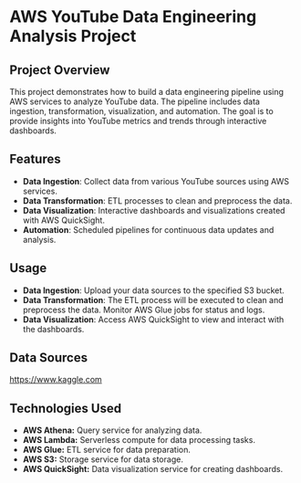 # AWS YouTube Data Engineering Analysis Project

## Project Overview

This project demonstrates how to build a data engineering pipeline using AWS services to analyze YouTube data. The pipeline includes data ingestion, transformation, visualization, and automation. The goal is to provide insights into YouTube metrics and trends through interactive dashboards.

## Features

- **Data Ingestion**: Collect data from various YouTube sources using AWS services.
- **Data Transformation**: ETL processes to clean and preprocess the data.
- **Data Visualization**: Interactive dashboards and visualizations created with AWS QuickSight.
- **Automation**: Scheduled pipelines for continuous data updates and analysis.

## Usage
- **Data Ingestion**: Upload your data sources to the specified S3 bucket.
- **Data Transformation**: The ETL process will be executed to clean and preprocess the data. Monitor AWS Glue jobs for status and logs.
- **Data Visualization**: Access AWS QuickSight to view and interact with the dashboards.

## Data Sources
https://www.kaggle.com

## Technologies Used
- **AWS Athena:** Query service for analyzing data.
- **AWS Lambda:** Serverless compute for data processing tasks.
- **AWS Glue:** ETL service for data preparation.
- **AWS S3:** Storage service for data storage.
- **AWS QuickSight:** Data visualization service for creating dashboards.

